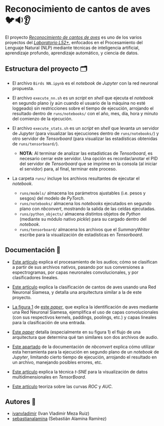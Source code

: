# Reconocimiento de cantos de aves :bird::sound::ear:

El proyecto [*Reconocimiento de cantos de aves*](https://l52mas.gitlab.io/projects/reconocimiento-cantos-aves/) es uno de los varios proyectos del [*Laboratorio L52+*](https://l52mas.gitlab.io/), enfocados en el Procesamiento del Lenguaje Natural (NLP) mediante técnicas de inteligencia artificial, aprendizaje profundo, aprendizaje automático, y ciencia de datos.

## Estructura del proyecto :card_index_dividers:

- El archivo `Birds NN.ipynb` es el *notebook* de *Jupyter* con la red neuronal propuesta.

- El archivo `execute_nn.sh` es un *script* en *shell* que ejecuta el *notebook* en segundo plano (y aún cuando el usuario de la máquina no esté loggeado) sin restricciones sobre el tiempo de ejecución, arrojando el resultado dentro de `runs/notebooks/` con el año, mes, día, hora y minuto del comienzo de la ejecución.

- El archivo `execute_stats.sh` es un *script* en *shell* que levanta un servidor de *Jupyter* (para visualizar las ejecuciones dentro de `runs/notebooks/`) y otro servidor de *Tensorboard* (para visualizar las estadísticas obtenidas de `runs/tensorboard/`).
	- **NOTA**: Al terminar de analizar las estadísticas de *Tensorboard*, es necesario cerrar este servidor. Una opción es recordar/anotar el PID del servidor de *Tensorboard* que se imprime en la consola (al iniciar el servidor) para, al final, terminar este proceso.

- La carpeta `runs/` incluye los archivos resultantes de ejecutar el *notebook*.
	- `runs/models/` almacena los parámetros ajustables (i.e. pesos y sesgos) del modelo de *PyTorch*.
	- `runs/notebooks/` almacena los *notebooks* ejecutados en segundo plano con *nbconvert*, mostrando la salida de las celdas ejecutadas.
	- `runs/python_objects/` almacena distintos objetos de *Python* (mediante su módulo nativo *pickle*) para su cargado dentro del *notebook*.
	- `runs/tensorboard/` almacena los archivos que el *SummaryWriter* escribe para la visualización de estadísticas en *Tensorboard*.

## Documentación :open_book:

- [Este artículo](https://towardsdatascience.com/audio-deep-learning-made-simple-sound-classification-step-by-step-cebc936bbe5) explica el procesamiento de los audios; cómo se clasifican a partir de sus archivos nativos, pasando por sus conversiones a espectrogramas, por capas neuronales convolucionales, y por clasificadores lineales.

- [Este artículo](https://towardsdatascience.com/bird-song-classification-using-siamese-networks-and-dilated-convolutions-3b38a115bc1) explica la clasificación de cantos de aves usando una Red Neuronal Siamesa, y detalla una arquitectura similar a la de este proyecto.

- [La figura 1](https://www.semanticscholar.org/paper/Bird-Detection-using-Siamese-Neural-Network-Gupta-Pandey/7f9169b99edf89231cfe1c75c659c72e0555c38a/figure/0) de [este *paper*](https://www.ijitee.org/wp-content/uploads/papers/v9i7/E2468039520.pdf), que explica la identificación de aves mediante una Red Neuronal Siamesa, ejemplifica el uso de capas convolucionales (con sus respectivos kernels, paddings, poolings, etc.) y capas lineales para la clasificación de una entrada.

- [Este *paper*](https://arxiv.org/pdf/2105.00202.pdf) detalla (especialmente en su figura 1) el flujo de una arquitectura que determina qué tan similares son dos archivos de audio.

- [Este apartado](https://nbconvert.readthedocs.io/en/latest/execute_api.html) de la documentación de *nbconvert* explica cómo utilizar esta herramienta para la ejecución en segundo plano de un *notebook* de *Jupyter*, limitando cierto tiempo de ejecución, arrojando el resultado en un archivo, manejando posibles errores, etc.

- [Este artículo](https://medium.com/@vegi/visualizing-higher-dimensional-data-using-t-sne-on-tensorboard-7dbf22682cf2) explica la técnica *t-SNE* para la visualización de datos multidimensionales en *TensorBoard*.

- [Este artículo](https://aprendeia.com/curvas-roc-y-area-bajo-la-curva-auc-machine-learning/) teoriza sobre las curvas *ROC* y *AUC*.

## Autores :busts_in_silhouette:

- [ivanvladimir]( https://github.com/ivanvladimir ) (Ivan Vladimir Meza Ruiz)
- [sebastianalamina]( https://github.com/sebastianalamina ) (Sebastián Alamina Ramírez)
